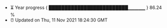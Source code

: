 - ⏳ Year progress { █████████████████████████▁▁▁▁▁ } 86.24 %
- ⏰ Updated on Thu, 11 Nov 2021 18:24:30 GMT

